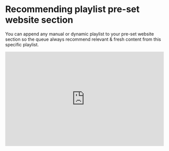 # Recommending playlist pre-set website section

You can append any manual or dynamic playlist to your pre-set website section so the queue always recommend relevant & fresh content from this specific playlist.

<iframe height="300" style="width: 100%;" scrolling="no" title="[Doc] - Player library script - playlist embed" src="https://codepen.io/team/dailymotion-developer/embed/af1590409316851aaa40b5bc6bf28218?default-tab=js&amp;theme-id=40175" frameborder="no" loading="lazy" allowtransparency="true" allowfullscreen="true">
</iframe>
